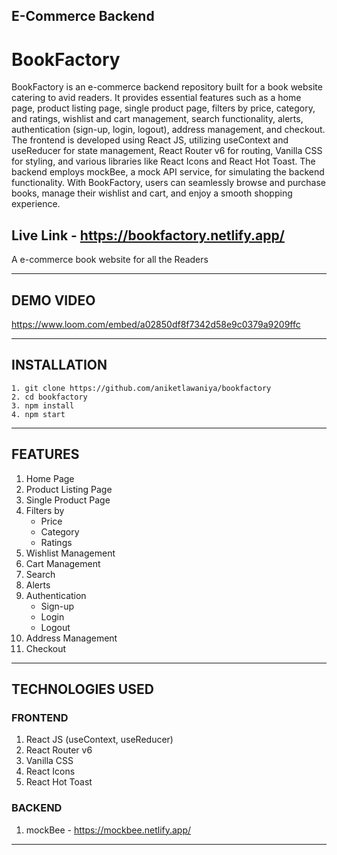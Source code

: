 ## E-Commerce Backend

# BookFactory

BookFactory is an e-commerce backend repository built for a book website catering to avid readers. It provides essential features such as a home page, product listing page, single product page, filters by price, category, and ratings, wishlist and cart management, search functionality, alerts, authentication (sign-up, login, logout), address management, and checkout. The frontend is developed using React JS, utilizing useContext and useReducer for state management, React Router v6 for routing, Vanilla CSS for styling, and various libraries like React Icons and React Hot Toast. The backend employs mockBee, a mock API service, for simulating the backend functionality. With BookFactory, users can seamlessly browse and purchase books, manage their wishlist and cart, and enjoy a smooth shopping experience.

## Live Link - https://bookfactory.netlify.app/

A e-commerce book website for all the Readers

---

## DEMO VIDEO

https://www.loom.com/embed/a02850df8f7342d58e9c0379a9209ffc

---

## INSTALLATION

```
1. git clone https://github.com/aniketlawaniya/bookfactory
2. cd bookfactory
3. npm install
4. npm start
```

---

## FEATURES

1. Home Page
2. Product Listing Page
3. Single Product Page
4. Filters by
   - Price
   - Category
   - Ratings
5. Wishlist Management
6. Cart Management
7. Search
8. Alerts
9. Authentication
   - Sign-up
   - Login
   - Logout
10. Address Management
11. Checkout

---

## TECHNOLOGIES USED

### FRONTEND

1. React JS (useContext, useReducer)
2. React Router v6
3. Vanilla CSS
4. React Icons
5. React Hot Toast

### BACKEND

1. mockBee - https://mockbee.netlify.app/

---
